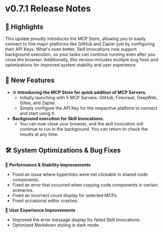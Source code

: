 # v0.7.1 Release Notes

## 🌈 Highlights

This update proudly introduces the MCP Store, allowing you to easily connect to five major platforms like GitHub and Zapier just by configuring their API Keys. What's even better, Skill Invocations now support background execution, so your tasks can continue running even after you close the browser. Additionally, this version includes multiple bug fixes and optimizations for improved system stability and user experience.

## 🌟 New Features

- ⚙️ **Introducing the MCP Store for quick addition of MCP Servers.**
  - Initially launching with 5 MCP Servers: GitHub, Firecrawl, DeepWiki, Gitee, and Zapier.
  - Simply configure the API Key for the respective platform to connect and start using it.
- **Background execution for Skill Invocations.**
  - You can now close your browser, and the skill invocation will continue to run in the background. You can return to check the results at any time.

## 🛠️ System Optimizations & Bug Fixes

🚀 **Performance & Stability Improvements**

- Fixed an issue where hyperlinks were not clickable in shared code components.
- Fixed an error that occurred when copying code components in certain scenarios.
- Fixed an incorrect count display for selected MCPs.
- Fixed occasional editor crashes.

🌟 **User Experience Improvements**

- Improved the error message display for failed Skill Invocations.
- Optimized Markdown styling in dark mode.